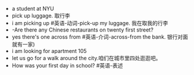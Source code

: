 - a student at NYU 
- pick up luggage. 取行李
- i am picking up #英语-动词-pick-up my luggage. 我在取我的行李 
- -Are there any Chinese restaurants on twenty first street? 
- yes there's one across from #英语-介词-across-from  the bank. 银行对面就有一家)
- i am looking for apartment 105
- let us go for a walk around the city.咱们在城市里四处逛逛吧。 
- How was your first day in school? #英语-表述 